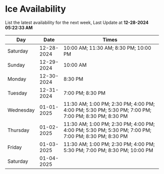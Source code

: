 # Ice Availability

List the latest availability for the next week, Last Update at **12-28-2024 05:22:33 AM**

| Day         | Date        | Times       |
| ----------- | ----------- | ----------- |
|Saturday|12-28-2024|10:00 AM; 11:30 AM; 8:30 PM; 10:00 PM|
|Sunday|12-29-2024|10:00 AM|
|Monday|12-30-2024|8:30 PM|
|Tuesday|12-31-2024|7:00 PM; 8:30 PM|
|Wednesday|01-01-2025|11:30 AM; 1:00 PM; 2:30 PM; 4:00 PM; 4:00 PM; 5:30 PM; 5:30 PM; 7:00 PM; 7:00 PM; 8:30 PM; 8:30 PM|
|Thursday|01-02-2025|11:30 AM; 1:00 PM; 2:30 PM; 4:00 PM; 4:00 PM; 5:30 PM; 5:30 PM; 7:00 PM; 7:00 PM; 8:30 PM; 8:30 PM|
|Friday|01-03-2025|11:30 AM; 1:00 PM; 2:30 PM; 4:00 PM; 5:30 PM; 7:00 PM; 8:30 PM; 10:00 PM|
|Saturday|01-04-2025||
